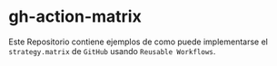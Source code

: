 # gh-action-matrix

Este Repositorio contiene ejemplos de como puede implementarse el `strategy.matrix` de `GitHub` usando `Reusable Workflows`.